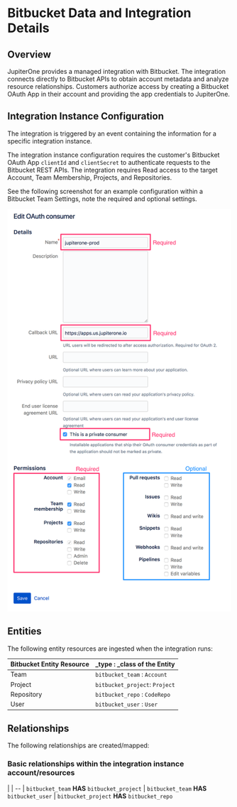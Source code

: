 # Bitbucket Data and Integration Details

## Overview

JupiterOne provides a managed integration with Bitbucket. The integration
connects directly to Bitbucket APIs to obtain account metadata and analyze
resource relationships. Customers authorize access by creating a Bitbucket OAuth
App in their account and providing the app credentials to JupiterOne.

## Integration Instance Configuration

The integration is triggered by an event containing the information for a
specific integration instance.

The integration instance configuration requires the customer's Bitbucket OAuth
App `clientId` and `clientSecret` to authenticate requests to the Bitbucket REST
APIs. The integration requires Read access to the target Account, Team
Membership, Projects, and Repositories.

See the following screenshot for an example configuration within a Bitbucket
Team Settings, note the required and optional settings.

![BitBucket OAuth Example Config][1]

[1]: ../../assets/integration-bitbucket-oauth-consumer-settings.png

## Entities

The following entity resources are ingested when the integration runs:

| Bitbucket Entity Resource | _type : _class of the Entity
| -----------               | -----------
| Team                      | `bitbucket_team`   : `Account`
| Project                   | `bitbucket_project`: `Project`
| Repository                | `bitbucket_repo`   : `CodeRepo`
| User                      | `bitbucket_user`   : `User`

## Relationships

The following relationships are created/mapped:

### Basic relationships within the integration instance account/resources

|
| --
| `bitbucket_team` **HAS** `bitbucket_project`
| `bitbucket_team` **HAS** `bitbucket_user`
| `bitbucket_project` **HAS** `bitbucket_repo`